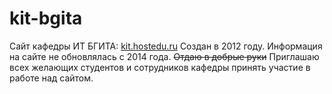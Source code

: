 # kit-bgita
Сайт кафедры ИТ БГИТА: [kit.hostedu.ru](http://kit.hostedu.ru/)
Создан в 2012 году. Информация на сайте не обновлялась с 2014 года.
~~Отдаю в добрые руки~~ Приглашаю всех желающих студентов и сотрудников кафедры принять участие в работе над сайтом.
